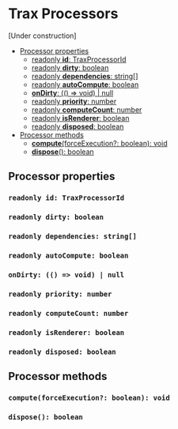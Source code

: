 
# Trax Processors

[Under construction]

<!-- Table of content -->
* [Processor properties](#properties)
    + [readonly **id**: TraxProcessorId](#id)
    + [readonly **dirty**: boolean](#dirty)
    + [readonly **dependencies**: string[]](#dependencies)
    + [readonly **autoCompute**: boolean](#autoCompute)
    + [**onDirty**: (() => void) | null](#onDirty)
    + [readonly **priority**: number](#priority)
    + [readonly **computeCount**: number](#computeCount)
    + [readonly **isRenderer**: boolean](#isRenderer)
    + [readonly **disposed**: boolean](#disposed)
* [Processor methods](#methods)
    + [**compute**(forceExecution?: boolean): void](#compute)
    + [**dispose**(): boolean](#dispose)


## <a id="properties"></a>Processor properties
### <a id="id"></a>```readonly id: TraxProcessorId```
### <a id="dirty"></a>```readonly dirty: boolean```
### <a id="dependencies"></a>```readonly dependencies: string[]```
### <a id="autoCompute"></a>```readonly autoCompute: boolean```
### <a id="onDirty"></a>```onDirty: (() => void) | null```
### <a id="priority"></a>```readonly priority: number```
### <a id="computeCount"></a>```readonly computeCount: number```
### <a id="isRenderer"></a>```readonly isRenderer: boolean```
### <a id="disposed"></a>```readonly disposed: boolean```

## <a id="methods"></a>Processor methods
### <a id="compute"></a>```compute(forceExecution?: boolean): void```
### <a id="dispose"></a>```dispose(): boolean```

